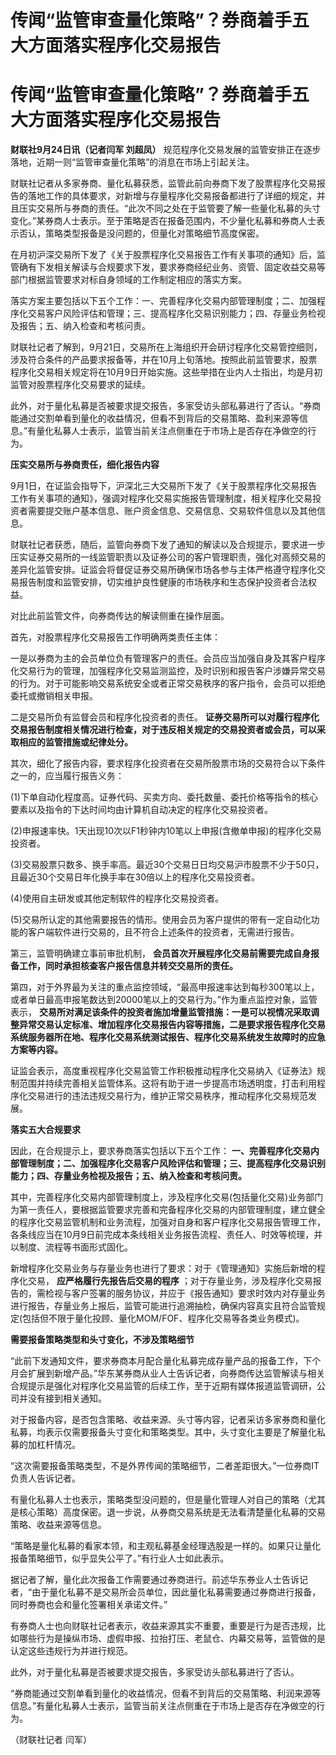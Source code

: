 # 传闻“监管审查量化策略”？券商着手五大方面落实程序化交易报告

# 传闻“监管审查量化策略”？券商着手五大方面落实程序化交易报告

**财联社9月24日讯（记者闫军 刘超凤）** 规范程序化交易发展的监管安排正在逐步落地，近期一则“监管审查量化策略”的消息在市场上引起关注。

财联社记者从多家券商、量化私募获悉，监管此前向券商下发了股票程序化交易报告的落地工作的具体要求，对新增与存量程序化交易报备都进行了详细的规定，并且压实交易所与券商的责任。“此次不同之处在于监管要了解一些量化私募的头寸变化。”某券商人士表示。至于策略是否在报备范围内，不少量化私募和券商人士表示否认，策略类型报备是没问题的，但量化对策略细节高度保密。

在月初沪深交易所下发了《关于股票程序化交易报告工作有关事项的通知》后，监管确有下发相关解读与合规要求下发，要求券商经纪业务、资管、固定收益交易等部门根据监管要求对标自身领域的工作制定相应的落实方案。

落实方案主要包括以下五个工作：一、完善程序化交易内部管理制度；二、加强程序化交易客户风险评估和管理；三、提高程序化交易识别能力；四、存量业务检视及报告；五、纳入检查和考核问责。

财联社记者了解到，9月21日，交易所在上海组织开会研讨程序化交易管控细则，涉及符合条件的产品要求报备等，并在10月上旬落地。按照此前监管要求，股票程序化交易相关规定将在10月9日开始实施。这些举措在业内人士指出，均是月初监管对股票程序化交易要求的延续。

此外，对于量化私募是否被要求提交报告，多家受访头部私募进行了否认。“券商能通过交割单看到量化的收益情况，但看不到背后的交易策略、盈利来源等信息。”有量化私募人士表示，监管当前关注点侧重在于市场上是否存在净做空的行为。

**压实交易所与券商责任，细化报告内容**

9月1日，在证监会指导下，沪深北三大交易所下发了《关于股票程序化交易报告工作有关事项的通知》，强调对程序化交易实施报告管理制度，相关程序化交易投资者需要提交账户基本信息、账户资金信息、交易信息、交易软件信息以及其他信息。

财联社记者获悉，随后，监管向券商下发了通知的解读以及合规提示，要求进一步压实证券交易所的一线监管职责以及证券公司的客户管理职责，强化对高频交易的差异化监管安排。证监会将督促证券交易所确保市场各参与主体严格遵守程序化交易报告制度和监管安排，切实维护良性健康的市场秩序和生态保护投资者合法权益。

对比此前监管文件，向券商传达的解读侧重在操作层面。

首先，对股票程序化交易报告工作明确两类责任主体：

一是以券商为主的会员单位负有管理客户的责任。会员应当加强自身及其客户程序化交易行为的管理，加强程序化交易监测监控，及时识别和报告客户涉嫌异常交易的行为。对于可能影响交易系统安全或者正常交易秩序的客户指令，会员可以拒绝委托或撤销相关申报。

二是交易所负有监督会员和程序化投资者的责任。
**证券交易所可以对履行程序化交易报告制度相关情况进行检查，对于违反相关规定的交易投资者或会员，可以采取相应的监管措施或纪律处分。**

其次，细化了报告内容，要求程序化投资者在交易所股票市场的交易符合以下条件之一的，应当履行报告义务：

(1)下单自动化程度高。证券代码、买卖方向、委托数量、委托价格等指令的核心要素以及指令的下达时间均由计算机自动决定的程序化交易投资者。

(2)申报速率快。1天出现10次以F1秒钟内10笔以上申报(含撤单申报)的程序化交易投资者。

(3)交易股票只数多、换手率高。最近30个交易日日均交易沪市股票不少于50只，且最近30个交易日年化换手率在30倍以上的程序化交易投资者。

(4)使用自主研发或其他定制软件的程序化交易投资者。

(5)交易所认定的其他需要报告的情形。使用会员为客户提供的带有一定自动化功能的客户端软件进行交易的，且不符合上述条件的投资者，无需进行报告。

第三，监管明确建立事前审批机制， **会员首次开展程序化交易前需要完成自身报备工作，同时承担核查客户报告信息并转交交易所的责任。**

第四，对于外界最为关注的重点监控领域，“最高申报速率达到每秒300笔以上，或者单日最高申报笔数达到20000笔以上的交易行为。”作为重点监控对象，监管表示，
**交易所对满足该条件的投资者施加增量监管措施：一是可以视情况采取调整异常交易认定标准、增加程序化交易报告内容等措施，二是要求报告程序化交易系统服务器所在地、程序化交易系统测试报告、程序化交易系统发生故障时的应急方案等内容。**

证监会表示，高度重视程序化交易监管工作积极推动程序化交易纳入《证券法》规制范围并持续完善相关监管体系。这将有助于进一步提高市场透明度，打击利用程序化交易进行的违法违规交易行为，维护正常交易秩序，推动程序化交易规范发展。

**落实五大合规要求**

因此，在合规提示上，要求券商落实包括以下五个工作：
**一、完善程序化交易内部管理制度；二、加强程序化交易客户风险评估和管理；三、提高程序化交易识别能力；四、存量业务检视及报告；五、纳入检查和考核问责。**

其中，完善程序化交易内部管理制度上，涉及程序化交易(包括量化交易)业务部门为第一责任人，要根据监管要求完善和完备程序化交易的内部管理制度，建立健全的程序化交易监管机制和业务流程，加强对自身和客户程序化交易报告管理工作，各条线应当在10月9日前完成本条线相关业务报告流程、责任人、时效等梳理，并以制度、流程等书面形式固化。

新增程序化交易业务与存量业务也进行了要求：对于《管理通知》实施后新增的程序化交易， **应严格履行先报告后交易的程序**
；对于存量业务，涉及程序化交易报告的，需检视与客户签署的服务协议，并应于《报告通知》要求时效内对存量业务进行报告，存量业务上报后，监管可能进行追溯抽检，确保内容真实且符合监管规定(包括但不限于量化投顾、量化MOM/FOF、程序化交易等各类业务模式)。

**需要报备策略类型和头寸变化，不涉及策略细节**

“此前下发通知文件，要求券商本月配合量化私募完成存量产品的报备工作，下个月会扩展到新增产品。”华东某券商从业人士告诉记者，向券商传达监管解读与相关合规提示是强化对程序化交易监管的后续工作，至于近期有媒体报道监管调研，公司并没有接到相关通知。

对于报备内容，是否包含策略、收益来源、头寸等内容，记者采访多家券商和量化私募，均表示仅需要报备头寸变化和策略类型。其中，头寸变化主要是了解量化私募的加杠杆情况。

“这次需要报备策略类型，不是外界传闻的策略细节，二者差距很大。”一位券商IT负责人告诉记者。

有量化私募人士也表示，策略类型没问题的，但是量化管理人对自己的策略（尤其是核心策略）高度保密。退一步说，从券商交易系统是无法看清楚量化私募的交易策略、收益来源等信息。

“策略是量化私募的看家本领，和主观私募基金经理选股是一样的。如果只让量化报备策略细节，似乎显失公平了。”有行业人士如此表示。

据记者了解，量化此次报备工作需要通过券商进行。前述华东券业人士告诉记者，“由于量化私募不是交易所会员单位，因此量化私募需要通过券商进行报备，同时券商也会和量化签署相关承诺文件。”

有券商人士也向财联社记者表示，收益来源其实不重要，重要是行为是否违规，比如哪些行为是操纵市场、虚假申报、拉抬打压、老鼠仓、内幕交易等，监管做的是认定这些违规行为并进行规范。

此外，对于量化私募是否被要求提交报告，多家受访头部私募进行了否认。

“券商能通过交割单看到量化的收益情况，但看不到背后的交易策略、利润来源等信息。”有量化私募人士表示，监管当前关注点侧重在于市场上是否存在净做空的行为。

（财联社记者 闫军）


